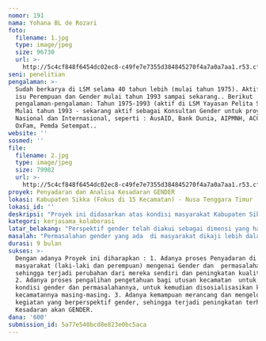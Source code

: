 ```yaml
---
nomor: 191
nama: Yohana BL de Rozari
foto:
  filename: 1.jpg
  type: image/jpeg
  size: 96730
  url: >-
    http://5c4cf848f6454dc02ec8-c49fe7e7355d384845270f4a7a0a7aa1.r53.cf2.rackcdn.com/5d5767b6-366e-47f8-abf9-bb0f4bb7db8f/1.jpg
seni: penelitian
pengalaman: >-
  Sudah berkarya di LSM selama 40 tahun lebih (mulai tahun 1975). Aktif Untuk
  isu Perempuan dan Gender mulai tahun 1993 sampai sekarang.. Berikut
  pengalaman-pengalaman: Tahun 1975-1993 (aktif di LSM Yayasan Pelita Swadaya)..
  Mulai tahun 1993 - sekarang aktif sebagai Konsultan Gender untuk proyek-proyek
  Nasional dan Internasional, seperti : AusAID, Bank Dunia, AIPMNH, ACCSESS,
  OxFam, Pemda Setempat..
website: ''
sosmed: ''
file:
  filename: 2.jpg
  type: image/jpeg
  size: 79982
  url: >-
    http://5c4cf848f6454dc02ec8-c49fe7e7355d384845270f4a7a0a7aa1.r53.cf2.rackcdn.com/f6635849-a7db-4daa-8b1f-291811181103/2.jpg
proyek: Penyadaran dan Analisa Kesadaran GENDER
lokasi: Kabupaten Sikka (Fokus di 15 Kecamatan) - Nusa Tenggara Timur
lokasi_id: ''
deskripsi: "Proyek ini didasarkan atas kondisi masyarakat Kabupaten Sikka dimana  masalah ketidakadilan Gender masih banyak terjadi baik di tingkat keluarga  maupun masyarakat. Dari pengalaman lapangan kami selama ini,  perempuan sulit diberi peluang untuk terlibat dalam pertemuan-pertemuan di tingkat desa sehingga  program yang dijalankan belum memenuhi kebutuhan perempuan sehingga dampaknya kebutuhan  perempuan tetap tidak terjawab, misalnya di bidang kesehatan, pendidikan, politik, ekonomi dsbnya. Mengapa perempuan tidak berpartisipasi ? Banyak faktor yang menyebabkan antara lain masalah budaya dimana masyarakat dengan budaya patriarki  mendominasi laki-laki di segala aspek kehidupan sehingga perempuan merasa tidak penting. Perempuan merasa bahwa mereka hanya mengurus rumah tangga : masak, mencuci, mengurus anak dll\r\nMelihat kondisi ini maka perlu ada perbaikan pola pikir, sikap dan perilaku laki dan perempuan untuk mensejajarkan perempuan dan laki-laki agar bisa ada  kerjasama yang baik untuk proses pembangunan.\r\nMelihat kondisi tersebut maka kami mengusulkan proyek Penyadaran dan Analisa Kesetaraan Gender melalui FGD  (Focus Group Discussion) dengan menggunakan media Kartu seri gender, yang terdiri dari dari 5 modul : 1. Analisa Pembagian Kerja laki dan perempuan, 2. Analisa Pembagian Waktu Kerja laki dan perempuan, 3. Analisa Akses dan Kontrol  dalam Sumber Daya. 4. Analisa Pengambilan Keputusan  dalam pertemuan dan 5.  Analisa Percaya Diri Perempuan.\r\n"
kategori: kerjasama_kolaborasi
latar_belakang: "Perspektif gender telah diakui sebagai dimensi yang harus diperhatikan karena merupakan salah satu faktor yang mempengaruhi kualitas kehidupan masyarakat khususnya kaum perempuan. \r\nIsu Gender semakin gencar berkembang di dunia pembangunan yaitu isu mengenai  masalah ketimpangan antara keadaan dan kedudukan laki-laki dan perempuan di masyarakat atau juga biasa disebut Ketimpangan Gender. Perempuan masih memiliki kesempatan yang serba terbatas dibandingkan dengan laki-laki  untuk berperan aktif di dalam pembangunan atau program-program. Nilai dan norma yang terjadi di masyarakat, terbukti  telah menyebabkan lemahnya Akses dan Kontrol perempuan dalam berbagai aspek kehidupan masyarakat : Ekonomi, Politik, Sosial-Budaya, Pendidikan, Organisasi, Sumber Daya.\r\nPermasalahan gender yang ada  di masyarakat dikaji lebih dalam maka akar permasahannya adalah karena KETIDAKTAHUAN, kurang mendapat informasi sehingga pengetahuan tentang gender dan permasalahannya masih rendah apalagi disertai dengan budaya patriarki yang dianut masyarakat, yang cenderung memberi peluang lebih besar kepada laki laki di semua  aspek kehidupan.\r\nKegiatan ini akan dilakukan melalui: Pengadaaan Tools Kit Kartu Seri Gender, kemudian dilakukan Training of Trainer (TOT) bagi utusan kecamatan dimana selesai TOT mereka kembali ke kecamatan masing-masing  dengan dibekali 1 paket Tool Kit  Kartu SERI GENDER untuk melakukan FGD (Focus Group Discussion) di tingkat masyarakat laki laki dan perempuan, dengan Metode Partisipatif.\r\n"
masalah: "Permasalahan gender yang ada  di masyarakat dikaji lebih dalam maka akar permasahannya adalah karena KETIDAKTAHUAN masyarakat, kurang mendapat informasi sehingga pengetahuan tentang gender dan permasalahannya masih sangat rendah apalagi disertai dengan budaya patriarki yang dianut masyarakat  dimana memberi peluang lebih besar kepada laki-laki di semua  aspek kehidupan.\r\n\r\nMelihat kondisi ini maka kami mempunyai kepedulian untuk mengatasi kesenjangan ini agar perempuan  dapat berbagi tugas dengan laki-laki baik di sektor public maupun domestic. Perempuan tidak saja sebagai pelaksana kegiatan tetapi juga sebagi pencetus gagasan serta pengambilan keputusan. Salah satunya yakni dengan cara memberikan informasi dan pengetahuan tentang Gender dan Permasalahannya sebagai bentuk Penyadaran  melalui  pesan-pesan praktis yang terjadi di masyarakat,   dengan menggunakan  MEDIA KARTU SERI PENYADARAN GENDER. \r\nMedia ini dapat memicu proses penyadaran gender  dan memfasilitasi  masyarakat utusan kecamatan agar peka terhadap gender dan permasalahannya dan akhirnya bisa terjadi perubahan dan peningkatan hidup di masyarakat.\r\n"
durasi: 9 bulan
sukses: >-
  Dengan adanya Proyek ini diharapkan : 1. Adanya proses Penyadaran di tingkat
  masyarakat (laki-laki dan perempuan) mengenai Gender dan  permasalahannya
  sehingga terjadi perubahan dari mereka sendiri dan peningkatan kualitas hidup.
  2. Adanya proses pengalihan pengetahuan bagi utusan kecamatan  untuk memahami
  kondisi gender dan permasalahannya, untuk kemudian disosialisasikan ke
  kecamatannya masing-masing. 3. Adanya kemampuan merancang dan mengelola
  kegiatan yang berperspektif gender, sehingga terjadi peningkatan terhadap
  Kesadaran akan GENDER.
dana: '600'
submission_id: 5a77e540bcd8e823e0bc5aca
---
```

